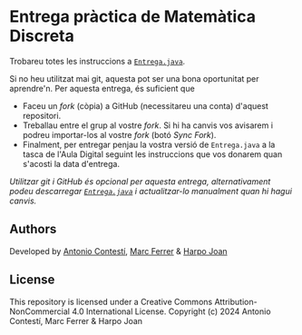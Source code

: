 # Entrega pràctica de Matemàtica Discreta

Trobareu totes les instruccions a [`Entrega.java`](Entrega.java).

Si no heu utilitzat mai git, aquesta pot ser una bona oportunitat per
aprendre'n. Per aquesta entrega, és suficient que

- Faceu un _fork_ (còpia) a GitHub (necessitareu una conta) d'aquest
  repositori.
- Treballau entre el grup al vostre _fork_. Si hi ha canvis vos avisarem i
  podreu importar-los al vostre _fork_ (botó _Sync Fork_).
- Finalment, per entregar penjau la vostra versió de `Entrega.java` a la tasca
  de l'Aula Digital seguint les instruccions que vos donarem quan s'acosti la
  data d'entrega.

_Utilitzar git i GitHub és opcional per aquesta entrega, alternativament podeu
descarregar [`Entrega.java`](Entrega.java) i actualitzar-lo manualment quan hi
hagui canvis._

## Authors
Developed by [Antonio Contestí](https://github.com/tcontesti), [Marc Ferrer](https://github.com/Kow13) & [Harpo Joan](https://github.com/helveticka)

## License
This repository is licensed under a Creative Commons Attribution-NonCommercial 4.0 International License.
Copyright (c) 2024 Antonio Contestí, Marc Ferrer & Harpo Joan
